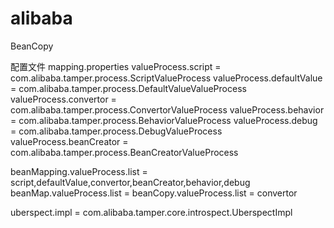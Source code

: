 # alibaba
BeanCopy

配置文件
mapping.properties
valueProcess.script = com.alibaba.tamper.process.ScriptValueProcess
valueProcess.defaultValue = com.alibaba.tamper.process.DefaultValueValueProcess
valueProcess.convertor = com.alibaba.tamper.process.ConvertorValueProcess
valueProcess.behavior = com.alibaba.tamper.process.BehaviorValueProcess
valueProcess.debug = com.alibaba.tamper.process.DebugValueProcess
valueProcess.beanCreator = com.alibaba.tamper.process.BeanCreatorValueProcess

beanMapping.valueProcess.list = script,defaultValue,convertor,beanCreator,behavior,debug
beanMap.valueProcess.list = 
beanCopy.valueProcess.list = convertor

uberspect.impl = com.alibaba.tamper.core.introspect.UberspectImpl
